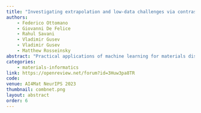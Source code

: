 ```yaml
---
title: "Investigating extrapolation and low-data challenges via contrastive learning of chemical compositions"
authors:
    - Federico Ottomano
    - Giovanni De Felice
    - Rahul Savani
    - Vladimir Gusev
    - Vladimir Gusev
    - Matthew Rosseinsky
abstract: "Practical applications of machine learning for materials discovery remain severely limited by the quantity and quality of the available data. Furthermore, little is known about the ability of machine learning models to extrapolate outside of the training distribution, which is essential for the discovery of compounds with extraordinary properties. To address these challenges, we develop a novel deep representation learning framework for chemical compositions. The proposed model, named COmpositional eMBedding NETwork (CombNet), combines recent developments in graph-based encoding of chemical compositions with a supervised contrastive learning approach. This is motivated by the observation that contrastive learning can produce a regularized representation space from raw data, offering empirical benefits for extrapolation in low-data scenarios. Moreover, our method harnesses exclusively the chemical composition of the underlying materials, as crystal structure is generally unavailable before the material is discovered. We demonstrate the effectiveness of CombNet over state-of-the-art methods under a bespoke evaluation scheme that simulates a realistic materials discovery scenario with experimental data."
categories:
    - materials-informatics
link: https://openreview.net/forum?id=3Huw3pa8TR
code: 
venue: AI4Mat NeurIPS 2023
thumbnail: combnet.png
layout: abstract
order: 6
---
```

